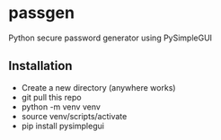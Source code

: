 # passgen
Python secure password generator using PySimpleGUI

## Installation
- Create a new directory (anywhere works)
- git pull this repo
- python -m venv venv
- source venv/scripts/activate
- pip install pysimplegui
